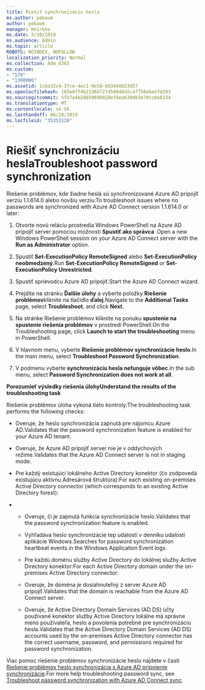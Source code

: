 ```yaml
---
title: Riešiť synchronizáciu hesla
ms.author: pebaum
author: pebaum
manager: mnirkhe
ms.date: 3/20/2018
ms.audience: Admin
ms.topic: article
ROBOTS: NOINDEX, NOFOLLOW
localization_priority: Normal
ms.collection: Adm_O365
ms.custom:
- "579"
- "1300006"
ms.assetid: 1cba32c4-37ce-4ec1-9e58-8d3440b53d57
ms.openlocfilehash: 165e0ff4b2136b727450946d2c47756ebee7d393
ms.sourcegitcommit: 5fb7a4b28859690020efdea630d03e70cc0e6334
ms.translationtype: MT
ms.contentlocale: sk-SK
ms.lasthandoff: 06/28/2019
ms.locfileid: "35353120"
---
```

# <a name="troubleshoot-password-synchronization"></a><span data-ttu-id="ebfcc-102">Riešiť synchronizáciu hesla</span><span class="sxs-lookup"><span data-stu-id="ebfcc-102">Troubleshoot password synchronization</span></span>

<span data-ttu-id="ebfcc-103">Riešenie problémov, kde žiadne heslá sú synchronizované Azure AD pripojiť verziu 1.1.614.0 alebo novšiu verziu:</span><span class="sxs-lookup"><span data-stu-id="ebfcc-103">To troubleshoot issues where no passwords are synchronized with Azure AD Connect version 1.1.614.0 or later:</span></span>
  
1. <span data-ttu-id="ebfcc-104">Otvorte novú reláciu prostredia Windows PowerShell na Azure AD pripojiť server pomocou možnosti **Spustiť ako správca** .</span><span class="sxs-lookup"><span data-stu-id="ebfcc-104">Open a new Windows PowerShell session on your Azure AD Connect server with the **Run as Administrator** option.</span></span>

2. <span data-ttu-id="ebfcc-105">Spustiť **Set-ExecutionPolicy RemoteSigned** alebo **Set-ExecutionPolicy neobmedzený**.</span><span class="sxs-lookup"><span data-stu-id="ebfcc-105">Run **Set-ExecutionPolicy RemoteSigned** or **Set-ExecutionPolicy Unrestricted**.</span></span>

3. <span data-ttu-id="ebfcc-106">Spustiť sprievodcu Azure AD pripojiť.</span><span class="sxs-lookup"><span data-stu-id="ebfcc-106">Start the Azure AD Connect wizard.</span></span>

4. <span data-ttu-id="ebfcc-107">Prejdite na stránku **Ďalšie úlohy** a vyberte položky **Riešenie problémov**kliknite na tlačidlo **ďalej**.</span><span class="sxs-lookup"><span data-stu-id="ebfcc-107">Navigate to the **Additional Tasks** page, select **Troubleshoot**, and click **Next**.</span></span>

5. <span data-ttu-id="ebfcc-108">Na stránke Riešenie problémov kliknite na ponuku **spustenie na spustenie riešenia problémov** v prostredí PowerShell.</span><span class="sxs-lookup"><span data-stu-id="ebfcc-108">On the Troubleshooting page, click **Launch to start the troubleshooting** menu in PowerShell.</span></span>

6. <span data-ttu-id="ebfcc-109">V hlavnom menu, vyberte **Riešenie problémov synchronizácie heslo**.</span><span class="sxs-lookup"><span data-stu-id="ebfcc-109">In the main menu, select **Troubleshoot Password Synchronization**.</span></span>

7. <span data-ttu-id="ebfcc-110">V podmenu vyberte **synchronizáciu hesla nefunguje vôbec**.</span><span class="sxs-lookup"><span data-stu-id="ebfcc-110">In the sub menu, select **Password Synchronization does not work at all**.</span></span>

<span data-ttu-id="ebfcc-111">**Porozumieť výsledky riešenia úlohy**</span><span class="sxs-lookup"><span data-stu-id="ebfcc-111">**Understand the results of the troubleshooting task**</span></span>
  
<span data-ttu-id="ebfcc-112">Riešenie problémov úloha vykoná tieto kontroly:</span><span class="sxs-lookup"><span data-stu-id="ebfcc-112">The troubleshooting task performs the following checks:</span></span>
  
- <span data-ttu-id="ebfcc-113">Overuje, že heslo synchronizácia zapnutá pre nájomcu Azure AD.</span><span class="sxs-lookup"><span data-stu-id="ebfcc-113">Validates that the password synchronization feature is enabled for your Azure AD tenant.</span></span>

- <span data-ttu-id="ebfcc-114">Overuje, že Azure AD pripojiť server nie je v oddychových režime.</span><span class="sxs-lookup"><span data-stu-id="ebfcc-114">Validates that the Azure AD Connect server is not in staging mode.</span></span>

- <span data-ttu-id="ebfcc-115">Pre každý existujúci lokálneho Active Directory konektor (čo zodpovedá existujúcu aktívnu Adresárová štruktúra):</span><span class="sxs-lookup"><span data-stu-id="ebfcc-115">For each existing on-premises Active Directory connector (which corresponds to an existing Active Directory forest):</span></span>

- 
  - <span data-ttu-id="ebfcc-116">Overuje, či je zapnutá funkcia synchronizácie heslo.</span><span class="sxs-lookup"><span data-stu-id="ebfcc-116">Validates that the password synchronization feature is enabled.</span></span>

  - <span data-ttu-id="ebfcc-117">Vyhľadáva heslo synchronizácie tep udalostí v denníku udalostí aplikácie Windows.</span><span class="sxs-lookup"><span data-stu-id="ebfcc-117">Searches for password synchronization heartbeat events in the Windows Application Event logs.</span></span>

  - <span data-ttu-id="ebfcc-118">Pre každú doménu služby Active Directory do lokálnej služby Active Directory konektor:</span><span class="sxs-lookup"><span data-stu-id="ebfcc-118">For each Active Directory domain under the on-premises Active Directory connector:</span></span>

  - <span data-ttu-id="ebfcc-119">Overuje, že doména je dosiahnuteľný z server Azure AD pripojiť.</span><span class="sxs-lookup"><span data-stu-id="ebfcc-119">Validates that the domain is reachable from the Azure AD Connect server.</span></span>

  - <span data-ttu-id="ebfcc-120">Overuje, že Active Directory Domain Services (AD DS) účty používané konektor služby Active Directory lokálne má správne meno používateľa, heslo a povolenia potrebné pre synchronizáciu hesla.</span><span class="sxs-lookup"><span data-stu-id="ebfcc-120">Validates that the Active Directory Domain Services (AD DS) accounts used by the on-premises Active Directory connector has the correct username, password, and permissions required for password synchronization.</span></span>

<span data-ttu-id="ebfcc-121">Viac pomoc riešenie problémov synchronizácie heslo nájdete v časti [Riešenie problémov heslo synchronizácia s Azure AD pripojenie synchronizácie](https://docs.microsoft.com/azure/active-directory/connect/active-directory-aadconnectsync-troubleshoot-password-synchronization).</span><span class="sxs-lookup"><span data-stu-id="ebfcc-121">For more help troubleshooting password sync, see [Troubleshoot password synchronization with Azure AD Connect sync](https://docs.microsoft.com/azure/active-directory/connect/active-directory-aadconnectsync-troubleshoot-password-synchronization).</span></span>
  